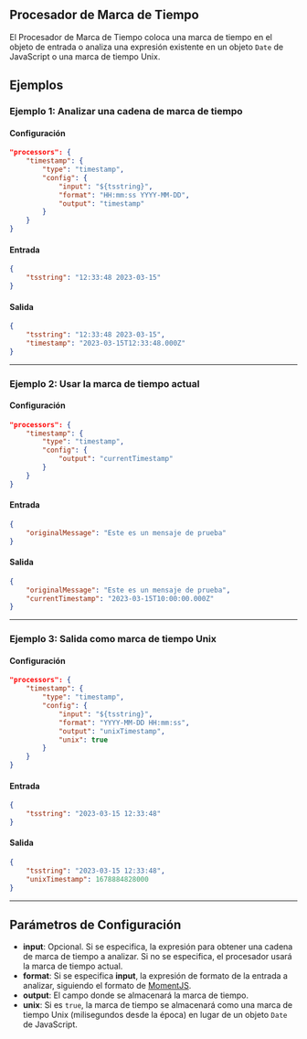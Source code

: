## Procesador de Marca de Tiempo

El Procesador de Marca de Tiempo coloca una marca de tiempo en el objeto de entrada o analiza una expresión existente en un objeto `Date` de JavaScript o una marca de tiempo Unix.

## Ejemplos

### Ejemplo 1: Analizar una cadena de marca de tiempo
#### Configuración
```json
"processors": {
	"timestamp": {
		"type": "timestamp",
		"config": {
			"input": "${tsstring}",
			"format": "HH:mm:ss YYYY-MM-DD",
			"output": "timestamp"
		}
	}
}
```

#### Entrada
```json
{
	"tsstring": "12:33:48 2023-03-15"
}
```

#### Salida
```json
{
	"tsstring": "12:33:48 2023-03-15",
	"timestamp": "2023-03-15T12:33:48.000Z"
}
```

---

### Ejemplo 2: Usar la marca de tiempo actual
#### Configuración
```json
"processors": {
	"timestamp": {
		"type": "timestamp",
		"config": {
			"output": "currentTimestamp"
		}
	}
}
```

#### Entrada
```json
{
	"originalMessage": "Este es un mensaje de prueba"
}
```

#### Salida
```json
{
	"originalMessage": "Este es un mensaje de prueba",
	"currentTimestamp": "2023-03-15T10:00:00.000Z"
}
```

---

### Ejemplo 3: Salida como marca de tiempo Unix
#### Configuración
```json
"processors": {
	"timestamp": {
		"type": "timestamp",
		"config": {
			"input": "${tsstring}",
			"format": "YYYY-MM-DD HH:mm:ss",
			"output": "unixTimestamp",
			"unix": true
		}
	}
}
```

#### Entrada
```json
{
	"tsstring": "2023-03-15 12:33:48"
}
```

#### Salida
```json
{
	"tsstring": "2023-03-15 12:33:48",
	"unixTimestamp": 1678884828000
}
```

---

## Parámetros de Configuración
* **input**: Opcional. Si se especifica, la expresión para obtener una cadena de marca de tiempo a analizar. Si no se especifica, el procesador usará la marca de tiempo actual.
* **format**: Si se especifica **input**, la expresión de formato de la entrada a analizar, siguiendo el formato de [MomentJS](https://momentjs.com/docs/#/displaying/format/).
* **output**: El campo donde se almacenará la marca de tiempo.
* **unix**: Si es `true`, la marca de tiempo se almacenará como una marca de tiempo Unix (milisegundos desde la época) en lugar de un objeto `Date` de JavaScript.
